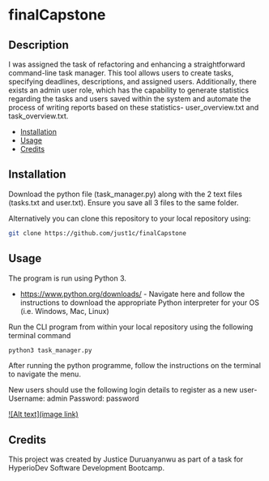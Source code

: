# finalCapstone

## Description
I was assigned the task of refactoring and enhancing a straightforward command-line task manager. This tool allows users to create tasks, specifying deadlines, descriptions, and assigned users. Additionally, there exists an admin user role, which has the capability to generate statistics regarding the tasks and users saved within the system and automate the process of writing reports based on these statistics- user_overview.txt and task_overview.txt.

- [Installation](#installation)
- [Usage](#usage)
- [Credits](#credits)

## Installation
Download the python file (task_manager.py) along with the 2 text files (tasks.txt and user.txt). Ensure you save all 3 files to the same folder.

Alternatively you can clone this repository to your local repository using:

```sh
git clone https://github.com/just1c/finalCapstone
```

## Usage

The program is run using Python 3.

* https://www.python.org/downloads/   - Navigate here and follow the instructions to download the appropriate Python interpreter for your OS (i.e. Windows, Mac, Linux)

Run the CLI program from within your local repository using the following terminal command 

```sh
python3 task_manager.py
```

After running the python programme, follow the instructions on the terminal to navigate the menu.

New users should use the following login details to register as a new user-
Username: admin
Password: password

[![Alt text](image link)](https://utfs.io/f/c521d9fe-65c2-4c8f-888c-3fd73f888c5b-p3b709.12.03.png)

## Credits
This project was created by Justice Duruanyanwu as part of a task for HyperioDev Software Development Bootcamp.
